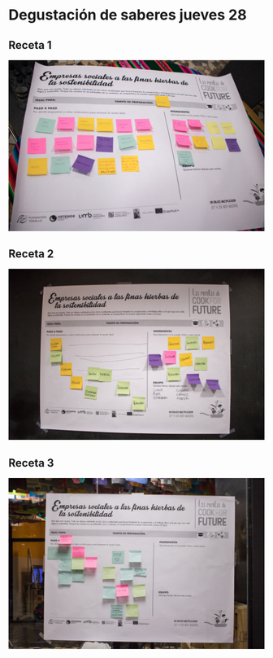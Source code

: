 # Degustación de saberes jueves 28

## Receta 1

![](../.gitbook/assets/28112019-img_4518-2.jpg)

## Receta 2

![](../.gitbook/assets/28112019-img_4519-2.jpg)

## Receta 3

![](../.gitbook/assets/28112019-img_4520-2.jpg)

